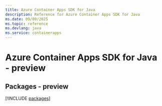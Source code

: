 ```yaml
---
title: Azure Container Apps SDK for Java
description: Reference for Azure Container Apps SDK for Java
ms.date: 09/09/2025
ms.topic: reference
ms.devlang: java
ms.service: containerapps
---
```

# Azure Container Apps SDK for Java - preview
## Packages - preview
[!INCLUDE [packages](container-apps-index.md)]